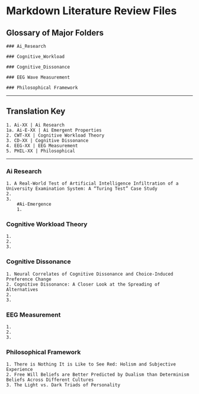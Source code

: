 # Markdown Literature Review Files

## Glossary of Major Folders

    ### Ai_Research

    ### Cognitive_Workload

    ### Cognitive_Dissonance

    ### EEG Wave Measurement

    ### Philosophical Framework

***

## Translation Key

    1. Ai-XX | Ai Research
    1a. Ai-E-XX | Ai Emergent Properties
    2. CWT-XX | Cognitive Workload Theory
    3. CD-XX | Cognitive Dissonance
    4. EEG-XX | EEG Measurement
    5. PHIL-XX | Philosophical

***

### Ai Research

    1. A Real-World Test of Artificial Intelligence Infiltration of a University Examination System: A “Turing Test” Case Study
    2.
    3.
        #Ai-Emergence
        1. 

### Cognitive Workload Theory

    1.
    2.
    3.

### Cognitive Dissonance

    1. Neural Correlates of Cognitive Dissonance and Choice-Induced Preference Change
    2. Cognitive Dissonance: A Closer Look at the Spreading of Alternatives
    2.
    3.

### EEG Measurement

    1.
    2.
    3.

### Philosophical Framework

    1. There is Nothing It is Like to See Red: Holism and Subjective Experience
    2. Free Will Beliefs are Better Predicted by Dualism than Determinism Beliefs Across Different Cultures
    3. The Light vs. Dark Triads of Personality